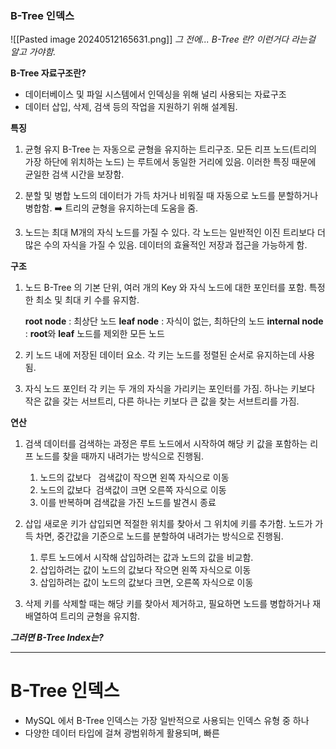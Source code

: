 ### B-Tree 인덱스

![[Pasted image 20240512165631.png]]
_그 전에... B-Tree 란? 이런거다 라는걸 알고 가야함._

**B-Tree 자료구조란?**
* 데이터베이스 및 파일 시스템에서 인덱싱을 위해 널리 사용되는 자료구조
* 데이터 삽입, 삭제, 검색 등의 작업을 지원하기 위해 설계됨.

**특징**
1. 균형 유지
	B-Tree 는 자동으로 균형을 유지하는 트리구조. 모든 리프 노드(트리의 가장 하단에 위치하는 노드) 는 루트에서 동일한 거리에 있음.
	이러한 특징 때문에 균일한 검색 시간을 보장함.

2. 분할 및 병합
	노드의 데이터가 가득 차거나 비워질 때 자동으로 노드를 분할하거나 병합함. ➡️ 트리의 균형을 유지하는데 도움을 줌.

3. 노드는 최대 M개의 자식 노드를 가질 수 있다.
	각 노드는 일반적인 이진 트리보다 더 많은 수의 자식을 가질 수 있음. 데이터의 효율적인 저장과 접근을 가능하게 함.

**구조**
1. 노드
	B-Tree 의 기본 단위, 여러 개의 Key 와 자식 노드에 대한 포인터를 포함. 특정한 최소 및 최대 키 수를 유지함.
	
	**root node** : 최상단 노드
	**leaf node** : 자식이 없는, 최하단의 노드
	**internal node** : **root**와 **leaf** 노드를 제외한 모든 노드

2. 키
	노드 내에 저장된 데이터 요소. 각 키는 노드를 정렬된 순서로 유지하는데 사용됨.

3. 자식 노드 포인터
	각 키는 두 개의 자식을 가리키는 포인터를 가짐. 하나는 키보다 작은 값을 갖는 서브트리, 다른 하나는 키보다 큰 값을 찾는 서브트리를 가짐.


**연산**

1. 검색
	데이터를 검색하는 과정은 루트 노드에서 시작하여 해당 키 값을 포함하는 리프 노드를 찾을 때까지 내려가는 방식으로 진행됨.
	
	1) 노드의 값보다   검색값이 작으면 왼쪽 자식으로 이동
	2) 노드의 값보다  검색값이 크면 오른쪽 자식으로 이동
	3) 이를 반복하며 검색값을 가진 노드를 발견시 종료

2. 삽입
	새로운 키가 삽입되면 적절한 위치를 찾아서 그 위치에 키를 추가함.
	노드가 가득 차면, 중간값을 기준으로 노드를 분할하여 내려가는 방식으로 진행됨.
	
	
	1) 루트 노드에서 시작해 삽입하려는 값과 노드의 값을 비교함.
	2) 삽입하려는 값이 노드의 값보다 작으면 왼쪽 자식으로 이동
	3) 삽입하려는 값이 노드의 값보다 크면, 오른쪽 자식으로 이동
	

3. 삭제
	키를 삭제할 때는 해당 키를 찾아서 제거하고, 필요하면 노드를 병합하거나 재배열하여 트리의 균형을 유지함.

**_그러면 B-Tree Index는?_**

---

# B-Tree 인덱스

* MySQL 에서 B-Tree 인덱스는 가장 일반적으로 사용되는 인덱스 유형 중 하나
* 다양한 데이터 타입에 걸쳐 광범위하게 활용되며, 빠른
